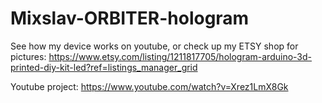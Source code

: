 # Mixslav-ORBITER-hologram

See how my device works on youtube, or check up my ETSY shop for pictures:
https://www.etsy.com/listing/1211817705/hologram-arduino-3d-printed-diy-kit-led?ref=listings_manager_grid

Youtube project: https://www.youtube.com/watch?v=Xrez1LmX8Gk
